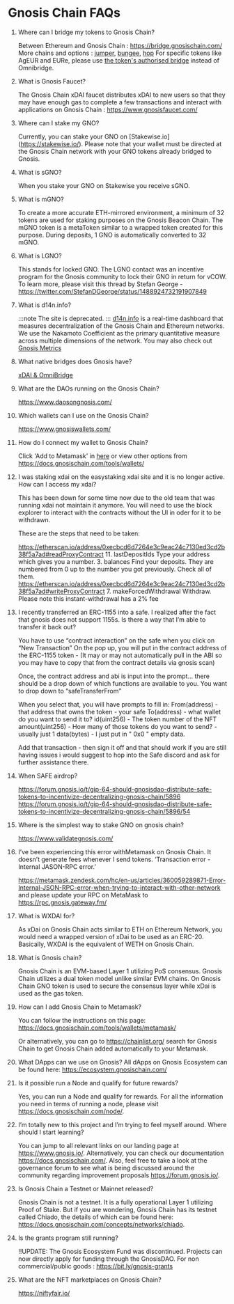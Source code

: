 # Gnosis Chain FAQs

1. Where can I bridge my tokens to Gnosis Chain?

   Between Ethereum and Gnosis Chain : https://bridge.gnosischain.com/
   More chains and options : [jumper](https://jumper.exchange/), [bungee](https://www.bungee.exchange/), [hop](https://app.hop.exchange/)
   For specific tokens like AgEUR and EURe, please use [the token's authorised bridge](bridges.md#bridges-faqs) instead of Omnibridge.


2. What is Gnosis Faucet?

   The Gnosis Chain xDAI faucet distributes xDAI to new users so that they may have enough gas to complete a few transactions and interact with applications on Gnosis Chain : https://www.gnosisfaucet.com/

3. Where can I stake my GNO?

   Currently, you can stake your GNO on [Stakewise.io] (https://stakewise.io/). Please note that your wallet must be directed at the Gnosis Chain network with your GNO tokens already bridged to Gnosis.

4. What is sGNO?

   When you stake your GNO on Stakewise you receive sGNO.

5. What is mGNO?

   To create a more accurate ETH-mirrored environment, a minimum of 32 tokens are used for staking purposes on the Gnosis Beacon Chain. The mGNO token is a metaToken similar to a wrapped token created for this purpose. During deposits, 1 GNO is automatically converted to 32 mGNO.

6. What is LGNO?

   This stands for locked GNO. The LGNO contact was an incentive program for the Gnosis community to lock their GNO in return for vCOW. To learn more, please visit this thread by Stefan George -https://twitter.com/StefanDGeorge/status/1488924732191907849

7. What is d14n.info?

   :::note
   The site is deprecated.
   :::
   [d14n.info](https://www.d14n.info/) is a real-time dashboard that measures decentralization of the Gnosis Chain and Ethereum networks. We use the Nakamoto Coefficient as the primary quantitative measure across multiple dimensions of the network.
   You may also check out [Gnosis Metrics](https://www.gnosismetrics.com/#overview)

8. What native bridges does Gnosis have?

   [xDAI & OmniBridge](https://docs.gnosischain.com/bridges/)

9. What are the DAOs running on the Gnosis Chain?

    https://www.daosongnosis.com/

10. Which wallets can I use on the Gnosis Chain?

    https://www.gnosiswallets.com/

11. How do I connect my wallet to Gnosis Chain?

    Click 'Add to Metamask' in [here](https://docs.gnosischain.com/concepts/networks/mainnet) or view other options from
    https://docs.gnosischain.com/tools/wallets/

12. I was staking xdai on the easystaking xdai site and it is no longer active. How can I access my xdai?

    This has been down for some time now due to the old team that was running xdai not maintain it anymore. You will need to use the block explorer to interact with the contracts without the UI in oder for it to be withdrawn.

    These are the steps that need to be taken:

    https://etherscan.io/address/0xecbcd6d7264e3c9eac24c7130ed3cd2b38f5a7ad#readProxyContract 11. lastDepositIds Type your address which gives you a number. 3. balances Find your deposits. They are numbered from 0 up to the number you got previously. Check all of them.
    https://etherscan.io/address/0xecbcd6d7264e3c9eac24c7130ed3cd2b38f5a7ad#writeProxyContract 7. makeForcedWithdrawal Withdraw. Please note this instant-withdrawal has a 2% fee

13. I recently transferred an ERC-1155 into a safe. I realized after the fact that gnosis does not support 1155s. Is there a way that I’m able to transfer it back out?

    You have to use “contract interaction” on the safe when you click on “New Transaction”
    On the pop up, you will put in the contract address of the ERC-1155 token - (It may or may not automatically pull in the ABI so you may have to copy that from the contract details via gnosis scan)

    Once, the contract address and abi is input into the prompt… there should be a drop down of which functions are available to you. You want to drop down to “safeTransferFrom”

    When you select that, you will have prompts to fill in:
    From(address) - that address that owns the token - your safe
    To(address) - what wallet do you want to send it to?
    id(uint256) - The token number of the NFT
    amount(uint256) - How many of those tokens do you want to send? - usually just 1
    data(bytes) - I just put in " 0x0 " empty data.

    Add that transaction - then sign it off and that should work
    if you are still having issues i would suggest to hop into the Safe discord and ask for further assistance there.

14. When SAFE airdrop?

    https://forum.gnosis.io/t/gip-64-should-gnosisdao-distribute-safe-tokens-to-incentivize-decentralizing-gnosis-chain/5896
    https://forum.gnosis.io/t/gip-64-should-gnosisdao-distribute-safe-tokens-to-incentivize-decentralizing-gnosis-chain/5896/54

15. Where is the simplest way to stake GNO on gnosis chain?

    https://www.validategnosis.com/

16. I’ve been experiencing this error withMetamask on Gnosis Chain. It doesn’t generate fees whenever I send tokens. ‘Transaction error - Internal JASON-RPC error.’

    https://metamask.zendesk.com/hc/en-us/articles/360059289871-Error-Internal-JSON-RPC-error-when-trying-to-interact-with-other-network and please update your RPC on MetaMask to https://rpc.gnosis.gateway.fm/

17. What is WXDAI for?

    As xDai on Gnosis Chain acts similar to ETH on Ethereum Network, you would need a wrapped version of xDai to be used as an ERC-20. Basically, WXDAI is the equivalent of WETH on Gnosis Chain.

18. What is Gnosis chain?

    Gnosis Chain is an EVM-based Layer 1 utilizing PoS consensus. Gnosis Chain utilizes a dual token model unlike similar EVM chains. On Gnosis Chain GNO token is used to secure the consensus layer while xDai is used as the gas token.

19. How can I add Gnosis Chain to Metamask?

    You can follow the instructions on this page: https://docs.gnosischain.com/tools/wallets/metamask/

    Or alternatively, you can go to https://chainlist.org/ search for Gnosis Chain to get Gnosis Chain added automatically to your Metamask.

20. What DApps can we use on Gnosis?
    All dApps on Gnosis Ecosystem can be found here:
    https://ecosystem.gnosischain.com/

21. Is it possible run a Node and qualify for future rewards?

    Yes, you can run a Node and qualify for rewards. For all the information you need in terms of running a node, please visit https://docs.gnosischain.com/node/.

22. I’m totally new to this project and I’m trying to feel myself around. Where should I start learning?

    You can jump to all relevant links on our landing page at https://www.gnosis.io/. Alternatively, you can check our documentation https://docs.gnosischain.com/. Also, feel free to take a look at the governance forum to see what is being discussed around the community regarding improvement proposals https://forum.gnosis.io/.

23. Is Gnosis Chain a Testnet or Mainnet released?

    Gnosis Chain is not a testnet. It is a fully operational Layer 1 utilizing Proof of Stake. But if you are wondering, Gnosis Chain has its testnet called Chiado, the details of which can be found here: https://docs.gnosischain.com/concepts/networks/chiado.

24. Is the grants program still running?

    ‼️UPDATE: The Gnosis Ecosystem Fund was discontinued. Projects can now directly apply for funding through the GnosisDAO. For non commercial/public goods : https://bit.ly/gnosis-grants

25. What are the NFT marketplaces on Gnosis Chain?

    https://niftyfair.io/
